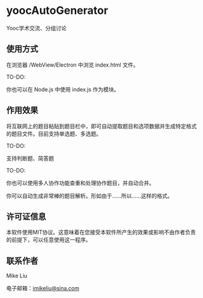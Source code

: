 # yoocAutoGenerator

Yooc学术交流、分组讨论

## 使用方式

在浏览器 /WebView/Electron 中浏览 index.html 文件。

TO-DO:

你也可以在 Node.js 中使用 index.js 作为模块。

## 作用效果

将互联网上的题目粘贴到题目栏中，即可自动提取题目和选项数据并生成特定格式的题目文件。目前支持单选题、多选题。

TO-DO:

支持判断题、简答题

TO-DO:

你也可以使用多人协作功能查重和处理协作题目，并自动合并。

你可以自动生成非常棒的题目解析。形如由于……所以……这样的格式。

## 许可证信息

本软件使用MIT协议。这意味着在您接受本软件所产生的效果或影响不由作者负责的前提下，可以任意使用这一程序。

## 联系作者

Mike Liu

电子邮箱：imikeliu@sina.com
